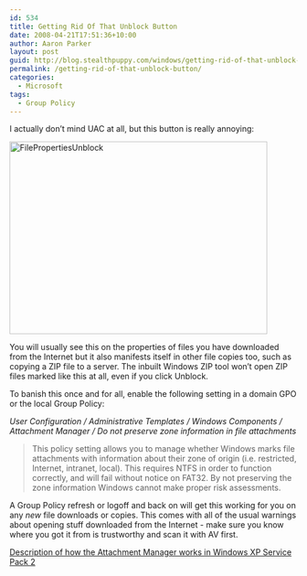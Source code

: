 ```yaml
---
id: 534
title: Getting Rid Of That Unblock Button
date: 2008-04-21T17:51:36+10:00
author: Aaron Parker
layout: post
guid: http://blog.stealthpuppy.com/windows/getting-rid-of-that-unblock-button
permalink: /getting-rid-of-that-unblock-button/
categories:
  - Microsoft
tags:
  - Group Policy
---
```

I actually don&#8217;t mind UAC at all, but this button is really annoying:

<img border="0" alt="FilePropertiesUnblock" src="http://stealthpuppy.com/wp-content/uploads/2008/04/filepropertiesunblock.png" width="451" height="337" /> 

You will usually see this on the properties of files you have downloaded from the Internet but it also manifests itself in other file copies too, such as copying a ZIP file to a server. The inbuilt Windows ZIP tool won&#8217;t open ZIP files marked like this at all, even if you click Unblock.

To banish this once and for all, enable the following setting in a domain GPO or the local Group Policy:

_User Configuration / Administrative Templates / Windows Components / Attachment Manager / Do not preserve zone information in file attachments_

> This policy setting allows you to manage whether Windows marks file attachments with information about their zone of origin (i.e. restricted, Internet, intranet, local). This requires NTFS in order to function correctly, and will fail without notice on FAT32. By not preserving the zone information Windows cannot make proper risk assessments.

A Group Policy refresh or logoff and back on will get this working for you on any _new_ file downloads or copies. This comes with all of the usual warnings about opening stuff downloaded from the Internet - make sure you know where you got it from is trustworthy and scan it with AV first.

[Description of how the Attachment Manager works in Windows XP Service Pack 2](http://support.microsoft.com/kb/883260)